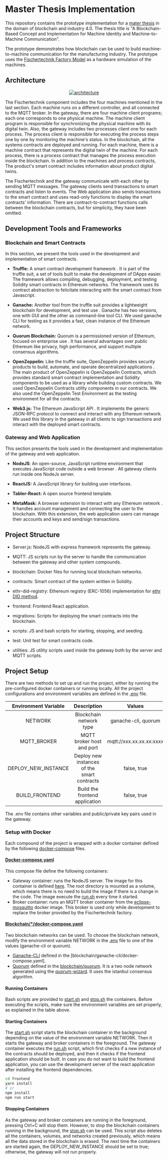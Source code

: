 # Master Thesis Implementation

This repository contains the prototype implementation for a [mater thesis](https://github.com/ghanem-mhd/master-thesis) in the domain of blockchain and industry 4.0. The thesis title is "A Blockchain-Based Concept and Implementation for Machine Identity and Machine-to-Machine Communication".

The prototype demonstrates how blockchain can be used to build machine-to-machine communication for the manufacturing industry. The prototype uses the [Fischertechnik Factory Model](https://github.com/ghanem-mhd/fischertechnik-factory-simulation) as a hardware simulation of the machines.

## Architecture

<p align="center">
  <a href="https://github.com/ghanem-mhd/master-thesis/blob/master/figures/architecture2.png">
    <img src="https://github.com/ghanem-mhd/master-thesis/blob/master/figures/architecture2.png?raw=true" alt="architecture">
  </a>
</p>

The Fischertechnik component includes the four machines mentioned in the last section. Each machine runs on a different controller, and all connected to the MQTT broker. In the gateway, there are four machine client programs; each one corresponds to one physical machine. The machine client program is responsible for synchronizing the physical machine with its digital twin. Also, the gateway includes two processes client one for each process. The process client is responsible for executing the process steps one by one by monitoring the machine's status. In the blockchain, all the systems contracts are deployed and running. For each machine, there is a machine contract that represents the digital twin of the machine. For each process, there is a process contract that manages the process execution inside the blockchain. In addition to the machines and process contracts, The product's smart contract includes information about product digital twins.

The Fischertechnik and the gateway communicate with each other by sending MQTT messages. The gateway clients send transactions to smart contracts and listen to events. The Web application also sends transactions to the smart contract and uses read-only functions to display the smart contracts' information. There are contract-to-contract functions calls between the blockchain contracts, but for simplicity, they have been omitted.

## Development Tools and Frameworks

### Blockchain and Smart Contracts

In this section, we present the tools used in the development and implementation of smart contracts.

- **Truffle:** A smart contract development framework . It is part of the truffle suit, a set of tools built to make the development of DApps easier. The framework allows compiling, debugging, deployment, and testing Solidity smart contracts in Ethereum networks. The framework uses its contract abstraction to felicitate interacting with the smart contract from Javascript.

- **Ganache:** Another tool from the truffle suit provides a lightweight blockchain for development, and test use . Ganache has two versions, one with GUI and the other as command-line tool CLI. We used ganache CLI for testing as it provides a fast, clean instance of the Ethereum network.

- **Quorum Blockchain:** Quorum is a permissioned version of Ethereum, focused on enterprise use . It has several advantages over public Ethereum like privacy, high performance, and support multiple consensus algorithms.

- **OpenZeppelin:** Like the truffle suite, OpenZeppelin provides security products to build, automate, and operate decentralized applications . The main product of OpenZeppelin is OpenZeppelin Contracts, which provides standard smart contract implementation and Solidity components to be used as a library while building custom contracts. We used OpenZeppelin Contracts utility components in our contracts. We also used the OpenZeppelin Test Environment as the testing environment for all the contracts.

- **Web3.js:** The Ethereum JavaScript API . It implements the generic JSON-RPC protocol to connect and interact with any Ethereum network. We used this library in the gateway in all clients to sign transactions and interact with the deployed smart contracts.

### Gateway and Web Application

This section presents the tools used in the development and implementation of the gateway and web application.

- **NodeJS**: An open-source, JavaScript runtime environment that executes JavaScript code outside a web browser . All gateway clients run inside one NodeJs server.

- **ReactJS:** A JavaScript library for building user interfaces.

- **Tabler-React:** A open source frontend template.

- **MetaMask:** A browser extension to interact with any Ethereum network . It handles account management and connecting the user to the blockchain. With this extension, the web application users can manage their accounts and keys and send/sign transactions.

## Project Structure

- Server.js: NodeJS with express framework represents the gateway.

- MQTT: JS scripts run by the server to handle the communication between the gateway and other system compounds.

- blockchain: Docker files for running local blockchain networks.

- contracts: Smart contract of the system written in Solidity.

- ethr-did-registry: Ethereum registry (ERC-1056) implementation for [ethr DID method](https://github.com/uport-project/ethr-did-registry).

- frontend: Frontend React application.

- migrations: Scripts for deploying the smart contracts into the blockchain.

- scripts: JS and bash scripts for starting, stopping, and seeding.

- test: Unit test for smart contracts code.

- utilities: JS utility scripts used inside the gateway both by the server and MQTT scripts.

## Project Setup

There are two methods to set up and run the project, either by running the pre-configured docker containers or running locally. All the project configurations and environment variables are defined in the [.env](./.env) file.

| Environment Variable |                 Description                 |          Values          |
| :------------------: | :-----------------------------------------: | :----------------------: |
|       NETWORK        |           Blockchain network type           |   ganache-cli, quorum    |
|     MQTT_BROKER      |          MQTT broker host and port          | mqtt://xxx.xx.xx.xx:xxxx |
| DEPLOY_NEW_INSTANCE  | Deploy new instances of the smart contracts |       false, true        |
|    BUILD_FRONTEND    |       Build the frontend application        |       false, true        |

The .env file contains other variables and public/private key pairs used in the gateway.

### Setup with Docker

Each compound of the project is wrapped with a docker container defined by the following [docker-compose](https://docs.docker.com/compose/) files.

#### [Docker-compose.yaml](./docker-compose.yaml)

This compose file define the following containers:

- Gateway container: runs the NodeJS server. The image for this container is defined [here](./Dockerfile). The root directory is mounted as a volume, which means there is no need to build the image if there is a change in the code. The image execute the [run.sh](./scripts/run.sh) every time it started.
- Broker container: runs an MQTT broker container from the [eclipse-mosquitto](https://hub.docker.com/_/eclipse-mosquitto) docker image. This broker is used only while development to replace the broker provided by the Fischertechnik factory.

#### [Blockchain/\*/docker-compose.yaml](./blockchain/)

Two blockchain networks can be used. To choose the blockchain network, modify the environment variable NETWORK in the [.env](./.env) file to one of the values (ganache-cli or quorum).

- [Ganache-CLI](https://github.com/trufflesuite/ganache-cli) defined in the [blockchain/ganache-cli/docker-compose.yaml].
- [Quorum](https://github.com/ConsenSys/quorum) defined in the [blockchain/quorum](blockchain/quorum). It is a two node network generated using the [quorum-wizard](https://github.com/ConsenSys/quorum-wizard). It uses the istanbul consensus algorithm.

#### Running Containers

Bash scripts are provided to [start.sh](scripts/start.sh) and [stop.sh](scripts/stop.sh) the containers. Before executing the scripts, make sure the environment variables are set properly, as explained in the table above.

#### Starting Containers

The [start.sh](scripts/start.sh) script starts the blockchain container in the background depending on the value of the environment variable NETWORK. Then it starts the gateway and broker containers in the foreground. The gateway container executes the [run.sh](./scripts/run.sh) script, which first checks if a new instance of the contracts should be deployed, and then it checks if the frontend application should be built. In case you do not want to build the frontend application, you can use the development server of the react application after installing the frontend dependencies.

```sh
cd frontend
yarn install
# or
npm install
npm run start
```

#### Stopping Containers

As the gateway and broker containers are running in the foreground, pressing Ctrl+C will stop them. However, to stop the blockchain containers running in the background, the [stop.sh](scripts/stop.sh) can be used. This script also deletes all the containers, volumes, and networks created previously, which means all the data stored in the blockchain is erased. The next time the containers are started again, the DEPLOY_NEW_INSTANCE should be set to true; otherwise, the gateway will not run properly.
